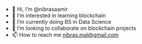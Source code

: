- 👋 Hi, I’m @nibrasaamir
- 👀 I’m interested in learning blockchain
- 🌱 I’m currently doing BS in Data Science 
- 💞️ I’m looking to collaborate on blockchain projects
- 📫 How to reach me nibras.mal@gmail.com

<!---
nibrasaamir/nibrasaamir is a ✨ special ✨ repository because its `README.md` (this file) appears on your GitHub profile.
You can click the Preview link to take a look at your changes.
--->
